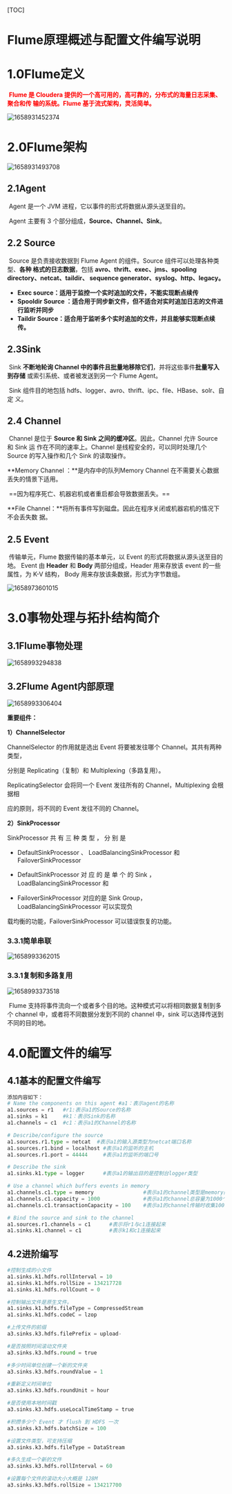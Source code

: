 [TOC]



# Flume原理概述与配置文件编写说明

# 1.0Flume定义

​		<font color="red"> **Flume 是 Cloudera 提供的一个高可用的，高可靠的，分布式的海量日志采集、聚合和传 输的系统。Flume 基于流式架构，灵活简单。**</font>

![1658931452374](https://pic-1313413291.cos.ap-nanjing.myqcloud.com/1658931452374.png)

# 2.0Flume架构

![1658931493708](https://pic-1313413291.cos.ap-nanjing.myqcloud.com/1658931493708.png)

## 2.1Agent

​	Agent 是一个 JVM 进程，它以事件的形式将数据从源头送至目的。 

​	Agent 主要有 3 个部分组成，**Source、Channel、Sink**。

## 2.2 Source

​		Source 是负责接收数据到 Flume Agent 的组件。Source 组件可以处理各种类型、**各种 格式的日志数据**，包括 **avro、thrift、exec、jms、spooling directory、netcat、taildir、 sequence generator、syslog、http、legacy。**

- **Exec source：适用于监控一个实时追加的文件，不能实现断点续传**
- **Spooldir Source ：适合用于同步新文件，但不适合对实时追加日志的文件进行监听并同步**
- **Taildir Source：适合用于监听多个实时追加的文件，并且能够实现断点续传。**

## 2.3Sink

​		Sink **不断地轮询 Channel 中的事件且批量地移除它们**，并将这些事件**批量写入到存储** 或索引系统、或者被发送到另一个 Flume Agent。 

​		Sink 组件目的地包括 hdfs、logger、avro、thrift、ipc、file、HBase、solr、自定 义。 

## 2.4 Channel

​		Channel 是位于 **Source 和 Sink 之间的缓冲区**。因此，Channel 允许 Source 和 Sink 运 作在不同的速率上。Channel 是线程安全的，可以同时处理几个 Source 的写入操作和几个 Sink 的读取操作。 

**Memory Channel  ：**是内存中的队列Memory Channel 在不需要关心数据丢失的情景下适用。

​									==因为程序死亡、机器宕机或者重启都会导致数据丢失。==

**File Channel：**将所有事件写到磁盘。因此在程序关闭或机器宕机的情况下不会丢失数 据。 

## 2.5 Event

​		传输单元，Flume 数据传输的基本单元，以 Event 的形式将数据从源头送至目的地。 Event 由 **Header** 和 **Body** 两部分组成，Header 用来存放该 event 的一些属性，为 K-V 结构， Body 用来存放该条数据，形式为字节数组。

![1658973601015](https://pic-1313413291.cos.ap-nanjing.myqcloud.com/1658973601015.png)

# 3.0事物处理与拓扑结构简介

## 3.1Flume事物处理





![1658993294838](https://pic-1313413291.cos.ap-nanjing.myqcloud.com/1658993294838.png)



## 3.2Flume Agent内部原理

![1658993306404](https://pic-1313413291.cos.ap-nanjing.myqcloud.com/1658993306404.png)

**重要组件：** 

**1）ChannelSelector**  

ChannelSelector 的作用就是选出 Event 将要被发往哪个 Channel。其共有两种类型， 

分别是 Replicating（复制）和 Multiplexing（多路复用）。 

ReplicatingSelector 会将同一个 Event 发往所有的 Channel，Multiplexing 会根据相 

应的原则，将不同的 Event 发往不同的 Channel。 

**2）SinkProcessor**  

SinkProcessor 共 有 三 种 类 型 ， 分 别 是 

- DefaultSinkProcessor 、 LoadBalancingSinkProcessor 和 FailoverSinkProcessor 

- DefaultSinkProcessor 对 应 的 是 单 个 的 Sink ， LoadBalancingSinkProcessor 和 

- FailoverSinkProcessor 对应的是 Sink Group，LoadBalancingSinkProcessor 可以实现负 


载均衡的功能，FailoverSinkProcessor 可以错误恢复的功能。

### 3.3.1简单串联

![1658993362015](https://pic-1313413291.cos.ap-nanjing.myqcloud.com/1658993362015.png)

### 3.3.1复制和多路复用

![1658993373518](https://pic-1313413291.cos.ap-nanjing.myqcloud.com/1658993373518.png)



​		Flume 支持将事件流向一个或者多个目的地。这种模式可以将相同数据复制到多个 channel 中，或者将不同数据分发到不同的 channel 中，sink 可以选择传送到不同的目的地。

# 4.0配置文件的编写

## 4.1基本的配置文件编写

```python
添加内容如下：
# Name the components on this agent #a1：表示agent的名称
a1.sources = r1   #r1:表示a1的Source的名称
a1.sinks = k1     #k1：表示Sink的名称
a1.channels = c1  #c1：表示a1的Channel的名称

# Describe/configure the source  
a1.sources.r1.type = netcat  #表示a1的输入源类型为netcat端口名称
a1.sources.r1.bind = localhost #表示a1的监听的主机
a1.sources.r1.port = 44444     #表示a1的监听的端口号

# Describe the sink        
a1.sinks.k1.type = logger      #表示a1的输出目的是控制台logger类型

# Use a channel which buffers events in memory
a1.channels.c1.type = memory                #表示a1的channel类型是memory内存型
a1.channels.c1.capacity = 1000              #表示a1的channel总容量为1000个event
a1.channels.c1.transactionCapacity = 100    #表示a1的channel传输时收集100条再提交

# Bind the source and sink to the channel
a1.sources.r1.channels = c1      #表示将r1与c1连接起来
a1.sinks.k1.channel = c1         #表示k1和c1连接起来
```

## 4.2进阶编写

```python
#控制生成的小文件
a1.sinks.k1.hdfs.rollInterval = 10
a1.sinks.k1.hdfs.rollSize = 134217728
a1.sinks.k1.hdfs.rollCount = 0

#控制输出文件是原生文件。
a1.sinks.k1.hdfs.fileType = CompressedStream
a1.sinks.k1.hdfs.codeC = lzop

#上传文件的前缀
a3.sinks.k3.hdfs.filePrefix = upload-

#是否按照时间滚动文件夹
a3.sinks.k3.hdfs.round = true

#多少时间单位创建一个新的文件夹
a3.sinks.k3.hdfs.roundValue = 1

#重新定义时间单位
a3.sinks.k3.hdfs.roundUnit = hour

#是否使用本地时间戳
a3.sinks.k3.hdfs.useLocalTimeStamp = true

#积攒多少个 Event 才 flush 到 HDFS 一次
a3.sinks.k3.hdfs.batchSize = 100

#设置文件类型，可支持压缩
a3.sinks.k3.hdfs.fileType = DataStream

#多久生成一个新的文件
a3.sinks.k3.hdfs.rollInterval = 60

#设置每个文件的滚动大小大概是 128M
a3.sinks.k3.hdfs.rollSize = 134217700
```

